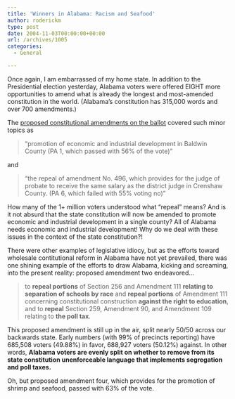 ```yaml
---
title: 'Winners in Alabama: Racism and Seafood'
author: roderickm
type: post
date: 2004-11-03T00:00:00+00:00
url: /archives/1005
categories:
  - General

---
```

Once again, I am embarrassed of my home state. In addition to the Presidential election yesterday, Alabama voters were offered EIGHT more opportunities to amend what is already the longest and most-amended constitution in the world. (Alabama&#8217;s constitution has 315,000 words and over 700 amendments.)

The [proposed constitutional amendments on the ballot][1] covered such minor topics as 

> &#8220;promotion of economic and industrial development in Baldwin County (PA 1, which passed with 56% of the vote)&#8221;

and

> &#8220;the repeal of amendment No. 496, which provides for the judge of probate to receive the same salary as the district judge in Crenshaw County. (PA 6, which failed with 55% voting no)&#8221;

How many of the 1+ million voters understood what &#8220;repeal&#8221; means? And is it not absurd that the state constitution will now be amended to promote economic and industrial development in a single county? All of Alabama needs economic and industrial development! Why do we deal with these issues in the context of the state constitution?!

There were other examples of legislative idiocy, but as the efforts toward wholesale contitutional reform in Alabama have not yet prevailed, there was one shining example of the efforts to draw Alabama, kicking and screaming, into the present reality: proposed amendment two endeavored&#8230; 

> to **repeal portions** of Section 256 and Amendment 111 **relating to separation of schools by race** and **repeal portions** of Amendment 111 concerning constitutional construction **against the right to education**, and to **repeal** Section 259, Amendment 90, and Amendment 109 relating to **the poll tax**.

This proposed amendment is still up in the air, split nearly 50/50 across our backwards state. Early numbers (with 99% of precincts reporting) have 685,508 voters (49.88%) in favor, 688,927 voters (50.12%) against. In other words, **Alabama voters are evenly split on whether to remove from its state constitution unenforceable language that implements segregation and poll taxes.**

Oh, but proposed amendment four, which provides for the promotion of shrimp and seafood, passed with 63% of the vote.

 [1]: http://www.sos.state.al.us/election/2004/statewideamendments.htm